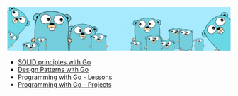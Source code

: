 ![](/src/assets/freegopher.png)

- [SOLID principles with Go](https://github.com/irisida/SOLIDgo)
- [Design Patterns with Go](/src/designPatterns/)
- [Programming with Go - Lessons](/src/lessons/)
- [Programming with Go - Projects](/src/projects/)
